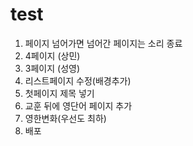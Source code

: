 # test
1. 페이지 넘어가면 넘어간 페이지는 소리 종료
2. 4페이지 (상민)
3. 3페이지 (성영)
4. 리스트페이지 수정(배경추가)
5. 첫페이지 제목 넣기
6. 교훈 뒤에 영단어 페이지 추가
7. 영한변화(우선도 최하)
8. 배포
